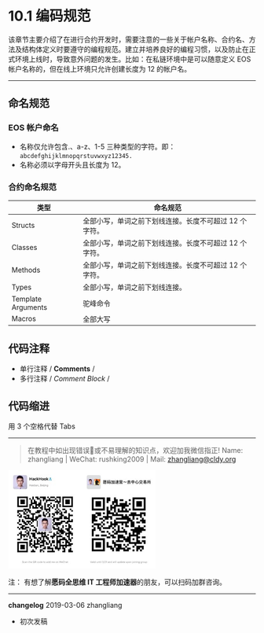 # 10.1 编码规范

该章节主要介绍了在进行合约开发时，需要注意的一些关于帐户名称、合约名、方法及结构体定义时要遵守的编程规范。建立并培养良好的编程习惯，以及防止在正式环境上线时，导致意外问题的发生。比如：在私链环境中是可以随意定义 EOS 帐户名称的，但在线上环境只允许创建长度为 12 的帐户名。

* * *

## 命名规范

### EOS 帐户命名

*   名称仅允许包含.、a-z、1-5 三种类型的字符。即：`abcdefghijklmnopqrstuvwxyz12345.`
*   名称必须以字母开头且长度为 12。

### 合约命名规范

| 类型 | 命名规范 |
| --- | --- |
| Structs | 全部小写，单词之前下划线连接。长度不可超过 12 个字符。 |
| Classes | 全部小写，单词之前下划线连接。长度不可超过 12 个字符。 |
| Methods | 全部小写，单词之前下划线连接。长度不可超过 12 个字符。 |
| Types | 全部小写，单词之前下划线连接。 |
| Template Arguments | 驼峰命令 |
| Macros | 全部大写 |

## 代码注释

*   单行注释 / **Comments** /
*   多行注释 / *Comment Block* /

## 代码缩进

用 3 个空格代替 Tabs

* * *

> 在教程中如出现错误🐛或不易理解的知识点，欢迎加我微信指正! Name: zhangliang | WeChat: rushking2009 | Mail: zhangliang@cldy.org

![Show me your code.](img/9c507c40d372f5692d061c802a44deb2.jpg "加群了解")![](img/aab6c923225b0a35b6580de17534641d.jpg)

注： 有想了解**愿码全思维 IT 工程师加速器**的朋友，可以扫码加群咨询。

* * *

**changelog** 2019-03-06 zhangliang

*   初次发稿